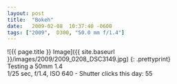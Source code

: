 ```yaml
---
layout: post
title:  "Bokeh"
date:   2009-02-08  10:37:40 -0600
tags: ["2009",  D300, "50.0 mm f/1.4"]
---
```

![{{ page.title }} Image]({{ site.baseurl }}/images/2009/2009_0208_DSC3149.jpg)
{: .prettyprint}  
Testing a 50mm 1.4  
1/25 sec, f/1.4, ISO 640 - Shutter clicks this day: 55
